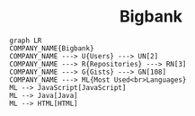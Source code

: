 <h1 align="center">Bigbank</h1>

```mermaid
graph LR
COMPANY_NAME{Bigbank}
COMPANY_NAME ---> U{Users} ---> UN[2]
COMPANY_NAME ---> R{Repositories} ---> RN[3]
COMPANY_NAME ---> G{Gists} ---> GN[108]
COMPANY_NAME ---> ML{Most Used<br>Languages}
ML --> JavaScript[JavaScript]
ML --> Java[Java]
ML --> HTML[HTML]
```
